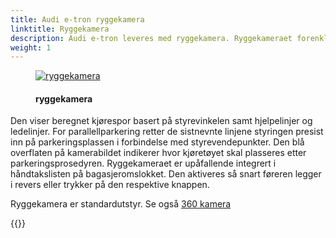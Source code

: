 ```yaml
---
title: Audi e-tron ryggekamera
linktitle: Ryggekamera
description: Audi e-tron leveres med ryggekamera. Ryggekameraet forenkler manøvrering ved å vise sonen bak kjøretøyet på MMI-displayet.
weight: 1
---
```

<!-- markdownlint-disable MD033 -->
<figure>
    <a href="https://media.electrichasgoneaudi.net/multimedia/models/e-tron/technology/drivingassistance/reversingcamera/rearviewcamera.jpg">
        <img src="https://media.electrichasgoneaudi.net/multimedia/models/e-tron/technology/drivingassistance/reversingcamera/rearviewcameras.jpg"
        alt="ryggekamera" title="ryggekamera">
    </a>
    <figcaption><h4>ryggekamera</h4></figcaption>
</figure>

Den viser beregnet kjørespor basert på styrevinkelen samt hjelpelinjer og ledelinjer. For parallellparkering retter de sistnevnte linjene styringen presist inn på parkeringsplassen i forbindelse med styrevendepunkter. Den blå overflaten på kamerabildet indikerer hvor kjøretøyet skal plasseres etter parkeringsprosedyren. Ryggekameraet er upåfallende integrert i håndtakslisten på bagasjeromslokket. Den aktiveres så snart føreren legger i revers eller trykker på den respektive knappen.

Ryggekamera er standardutstyr. Se også [360 kamera](../360camera/)

{{<children description="true" />}}
